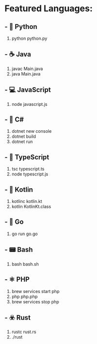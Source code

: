 # Featured Languages:

## - 🐍 Python  
1. python python.py

## - ☕ Java
1. javac Main.java
2. java Main.java

## - 💻 JavaScript
1. node javascript.js

## - 🔪 C#
1. dotnet new console
2. dotnet build
3. dotnet run

## - 📍 TypeScript
1. tsc typescript.ts
2. node typescript.js

## - 🦊 Kotlin
1. kotlinc kotlin.kt
2. kotlin KotlinKt.class

## - 🏃 Go
1. go run go.go

## - 📟 Bash
1. bash bash.sh

## - ⚛️ PHP
1. brew services start php
2. php php.php
3. brew services stop php

## - ☣️ Rust
1. rustc rust.rs
2. ./rust
